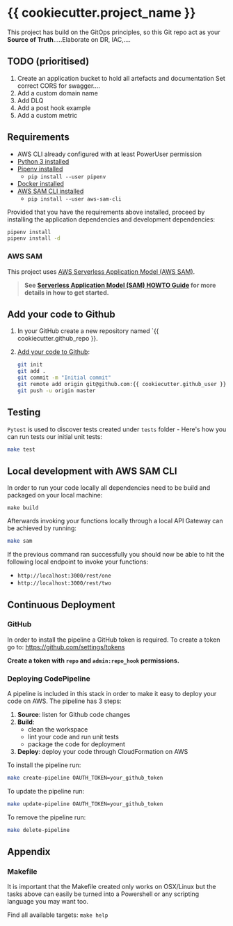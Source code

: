 # {{ cookiecutter.project_name }}

This project has build on the GitOps principles, so this Git repo act as your **Source of Truth**.....Elaborate on DR, IAC,....

## TODO (prioritised)
1. Create an application bucket to hold all artefacts and documentation
	Set correct CORS for swagger....
1. Add a custom domain name 
1. Add DLQ
1. Add a post hook example
1. Add a custom metric


## Requirements

* AWS CLI already configured with at least PowerUser permission
* [Python 3 installed](https://www.python.org/downloads/)
* [Pipenv installed](https://github.com/pypa/pipenv)
    - `pip install --user pipenv`
* [Docker installed](https://www.docker.com/community-edition)
* [AWS SAM CLI installed](https://github.com/awslabs/aws-sam-cli) 
	- `pip install --user aws-sam-cli`

Provided that you have the requirements above installed, proceed by installing the application dependencies and development dependencies:

```bash
pipenv install
pipenv install -d
```

### AWS SAM

This project uses [AWS Serverless Application Model (AWS SAM)](https://github.com/awslabs/serverless-application-model).

> **See [Serverless Application Model (SAM) HOWTO Guide](https://github.com/awslabs/serverless-application-model/blob/master/HOWTO.md) for more details in how to get started.**


## Add your code to Github
1. In your GitHub create a new repository named `{{ cookiecutter.github_repo }}.
2. [Add your code to Github](https://help.github.com/articles/adding-an-existing-project-to-github-using-the-command-line/):

	```bash
	git init
	git add .
	git commit -m "Initial commit"
	git remote add origin git@github.com:{{ cookiecutter.github_user }}/{{ cookiecutter.github_repo }}.git
	git push -u origin master
	```

## Testing

`Pytest` is used to discover tests created under `tests` folder - Here's how you can run tests our initial unit tests:

```bash
make test
```

## Local development with AWS SAM CLI 

In order to run your code locally all dependencies need to be build and packaged on your local machine:
```
make build
```

Afterwards invoking your functions locally through a local API Gateway can be achieved by running:

```bash
make sam
```

If the previous command ran successfully you should now be able to hit the following local endpoint to invoke your functions:
- `http://localhost:3000/rest/one`
- `http://localhost:3000/rest/two`


## Continuous Deployment

### GitHub

In order to install the pipeline a GitHub token is required.
To create a token go to: https://github.com/settings/tokens

**Create a token with ```repo``` and ```admin:repo_hook``` permissions.**

### Deploying CodePipeline

A pipeline is included in this stack in order to make it easy to deploy your code on AWS. The pipeline has 3 steps:

1. **Source**: listen for Github code changes
1. **Build**: 
	- clean the workspace
	- lint your code and run unit tests
	- package the code for deployment
1. **Deploy**: deploy your code through CloudFormation on AWS


To install the pipeline run:

```bash
make create-pipeline OAUTH_TOKEN=your_github_token 
```
To update the pipeline run:

```bash
make update-pipeline OAUTH_TOKEN=your_github_token
```

To remove the pipeline run:

```bash
make delete-pipeline
```

## Appendix

### Makefile

It is important that the Makefile created only works on OSX/Linux but the tasks above can easily be turned into a Powershell or any scripting language you may want too.

Find all available targets: `make help`



